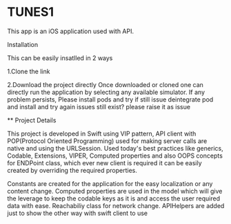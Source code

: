 # TUNES1
This app is an iOS application used with API.

Installation

This can be easily insatlled in 2 ways

1.Clone the link

2.Download the project directly Once downloaded or cloned one can directly run the application by selecting any available simulator. If any problem persists, Please install pods and try if still issue deintegrate pod and install and try again issues still exist? please raise it as issue

** Project Details

This project is developed in Swift using VIP pattern, API client with POP(Protocol Oriented Programming) used for making server calls are native and using the URLSession. Used today's best practices like generics, Codable, Extensions, VIPER, Computed properties and also OOPS concepts for ENDPoint class, which ever new client is required it can be easily created by overriding the required properties.

Constants are created for the application for the easy localization or any content change. Computed properties are used in the model which will give the leverage to keep the codable keys as it is and access the user required data with ease. Reachabiliy class for network change. APIHelpers are added just to show the other way with swift client to use
